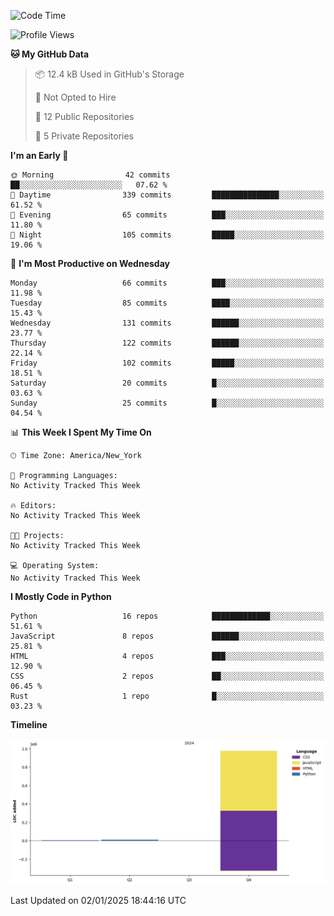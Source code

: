 <!--START_SECTION:waka-->
![Code Time](http://img.shields.io/badge/Code%20Time-0%20secs-blue)

![Profile Views](http://img.shields.io/badge/Profile%20Views-0-blue)

**🐱 My GitHub Data** 

> 📦 12.4 kB Used in GitHub's Storage 
 > 
> 🚫 Not Opted to Hire
 > 
> 📜 12 Public Repositories 
 > 
> 🔑 5 Private Repositories 
 > 
**I'm an Early 🐤** 

```text
🌞 Morning                42 commits          ██░░░░░░░░░░░░░░░░░░░░░░░   07.62 % 
🌆 Daytime                339 commits         ███████████████░░░░░░░░░░   61.52 % 
🌃 Evening                65 commits          ███░░░░░░░░░░░░░░░░░░░░░░   11.80 % 
🌙 Night                  105 commits         █████░░░░░░░░░░░░░░░░░░░░   19.06 % 
```
📅 **I'm Most Productive on Wednesday** 

```text
Monday                   66 commits          ███░░░░░░░░░░░░░░░░░░░░░░   11.98 % 
Tuesday                  85 commits          ████░░░░░░░░░░░░░░░░░░░░░   15.43 % 
Wednesday                131 commits         ██████░░░░░░░░░░░░░░░░░░░   23.77 % 
Thursday                 122 commits         ██████░░░░░░░░░░░░░░░░░░░   22.14 % 
Friday                   102 commits         █████░░░░░░░░░░░░░░░░░░░░   18.51 % 
Saturday                 20 commits          █░░░░░░░░░░░░░░░░░░░░░░░░   03.63 % 
Sunday                   25 commits          █░░░░░░░░░░░░░░░░░░░░░░░░   04.54 % 
```


📊 **This Week I Spent My Time On** 

```text
🕑︎ Time Zone: America/New_York

💬 Programming Languages: 
No Activity Tracked This Week

🔥 Editors: 
No Activity Tracked This Week

🐱‍💻 Projects: 
No Activity Tracked This Week

💻 Operating System: 
No Activity Tracked This Week
```

**I Mostly Code in Python** 

```text
Python                   16 repos            █████████████░░░░░░░░░░░░   51.61 % 
JavaScript               8 repos             ██████░░░░░░░░░░░░░░░░░░░   25.81 % 
HTML                     4 repos             ███░░░░░░░░░░░░░░░░░░░░░░   12.90 % 
CSS                      2 repos             ██░░░░░░░░░░░░░░░░░░░░░░░   06.45 % 
Rust                     1 repo              █░░░░░░░░░░░░░░░░░░░░░░░░   03.23 % 
```



**Timeline**

![Lines of Code chart](https://raw.githubusercontent.com/SacredFall/SacredFall/main/assets/bar_graph.png)


 Last Updated on 02/01/2025 18:44:16 UTC
<!--END_SECTION:waka-->
